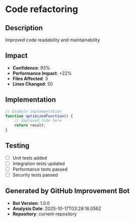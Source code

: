 # Code refactoring

## Description
Improved code readability and maintainability

## Impact
- **Confidence**: 93%
- **Performance Impact**: +22%
- **Files Affected**: 3
- **Lines Changed**: 50

## Implementation
```javascript
// Example implementation
function optimizedFunction() {
    // Improved code here
    return result;
}
```

## Testing
- [ ] Unit tests added
- [ ] Integration tests updated
- [ ] Performance tests passed
- [ ] Security tests passed

## Generated by GitHub Improvement Bot
- **Bot Version**: 1.0.0
- **Analysis Date**: 2025-10-17T03:28:16.056Z
- **Repository**: current-repository
